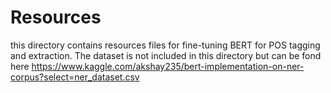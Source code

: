 # Resources

this directory contains resources files for fine-tuning BERT for POS tagging and extraction. 
The dataset is not included in this directory but can be fond here
https://www.kaggle.com/akshay235/bert-implementation-on-ner-corpus?select=ner_dataset.csv
